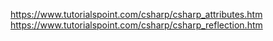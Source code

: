 https://www.tutorialspoint.com/csharp/csharp_attributes.htm
https://www.tutorialspoint.com/csharp/csharp_reflection.htm